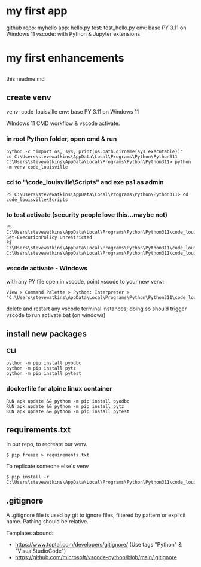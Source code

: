 # my first app
github repo: myhello
app: hello.py
test: test_hello.py
env: base PY 3.11 on Windows 11
vscode: with Python & Jupyter extensions

# my first enhancements

##
this readme.md

## create venv
venv: code_louisville
env: base PY 3.11 on Windows 11

WIndows 11 CMD workflow & vscode activate:

### in root Python folder, open cmd & run
```
python -c "import os, sys; print(os.path.dirname(sys.executable))"
cd C:\Users\stevewatkins\AppData\Local\Programs\Python\Python311
C:\Users\stevewatkins\AppData\Local\Programs\Python\Python311> python -m venv code_louisville
```
### cd to "\code_louisville\Scripts" and exe ps1 as admin
```
PS C:\Users\stevewatkins\AppData\Local\Programs\Python\Python311> cd code_louisville\Scripts
```
### to test activate (security people love this...maybe not)
```
PS C:\Users\stevewatkins\AppData\Local\Programs\Python\Python311\code_louisville\Scripts> Set-ExecutionPolicy Unrestricted
PS C:\Users\stevewatkins\AppData\Local\Programs\Python\Python311\code_louisville\Scripts> C:\Users\stevewatkins\AppData\Local\Programs\Python\Python311\code_louisville\Scripts\Activate.ps1
```

### vscode activate - Windows
with any PY file open in vscode, point vscode to your new venv: 
```
View > Command Palette > Python: Interpreter > "C:\Users\stevewatkins\AppData\Local\Programs\Python\Python311\code_louisville\Scripts\python.exe"
```

delete and restart any vscode terminal instances; doing so should trigger vscode to run activate.bat (on windows)

## install new packages

### CLI
```
python -m pip install pyodbc
python -m pip install pytz
python -m pip install pytest
```

### dockerfile for alpine linux container
```
RUN apk update && python -m pip install pyodbc
RUN apk update && python -m pip install pytz
RUN apk update && python -m pip install pytest
```

## requirements.txt
In our repo, to recreate our venv.

```
$ pip freeze > requirements.txt
```

To replicate someone else's venv
```
$ pip install -r C:\Users\stevewatkins\AppData\Local\Programs\Python\Python311\code_louisville\Scripts\requirements.txt
```
## .gitignore
A .gitignore file is used by git to ignore files, filtered by pattern or explicit name. Pathing should be relative.

Templates abound: 
- https://www.toptal.com/developers/gitignore/  (Use tags "Python" & "VisualStudioCode")
- https://github.com/microsoft/vscode-python/blob/main/.gitignore
